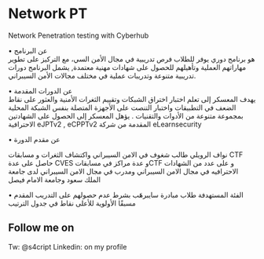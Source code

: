 # Network PT
Network Penetration testing with Cyberhub


• عن البرنامج  
هو برنامج دوري يوفر للطلاب فرص تدريبية في مجال الأمن السي، مع التركيز على تطوير مهاراتهم العملية وتأهيلهم للحصول على شهادات مهنية معتمدة, يشمل البرنامج دورات تدريبية متنوعة وتدريبات عملية في مختلف مجالات الأمن السيبراني.
  
• عن الدورات المقدمة   
يهدف المعسكر إلى تعلم اختبار اختراق الشبكات وتقييم الثغرات الأمنية والعثور على نقاط الضعف في التطبيقات واختبار التنصت على الأجهزة المتصلة بنفس الشبكة المحلية بمجموعة متنوعة من الأدوات والتقنيات .
يؤهل المعسكر إلى الحصول على الشهادتين الاحترافية eJPTv2 , eCPPTv2 المقدمة من شركة eLearnsecurity

• عن مقدم الدورة  

نواف الرويلي
 طالب شغوف في الامن السيبراني واكتشاف الثغرات و مسابقات CTF  حاصل على عدة CVES و عدة مراكز في مسابقاتCTF و على عدد من الشهادات الاحترافيه في مجال الامن السيبراني ومدرب في مجال الامن السيبراني لدى جامعة الملك سعود وجامعة الامام فيصل 

• الفئة المستهدفة
طلاب مبادرة سايبرهَب بشرط عدم حصولهم على التدريب المقدم مسبقًا
الأولوية للأعلى نقاط في جدول الترتيب


Follow me on 
---------------
Tw: @s4cript
Linkedin: on my profile
